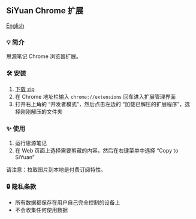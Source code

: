## SiYuan Chrome 扩展

[English](https://github.com/siyuan-note/siyuan-chrome/blob/main/README.md)

### 💡 简介

思源笔记 Chrome 浏览器扩展。

### 🛠️ 安装

1. [下载 zip](https://github.com/siyuan-note/chrome-web-clipper/archive/refs/heads/main.zip)
2. 在 Chrome 地址栏输入 `chrome://extensions` 回车进入扩展管理界面
3. 打开右上角的 “开发者模式”，然后点击左边的 “加载已解压的扩展程序”，选择刚刚解压的文件夹

### ✨  使用

1. 运行思源笔记
2. 在 Web 页面上选择需要剪藏的内容，然后在右键菜单中选择 “Copy to SiYuan”

请注意：拉取图片到本地是付费订阅特性。

### 🔒 隐私条款

* 所有数据都保存在用户自己完全控制的设备上
* 不会收集任何使用数据